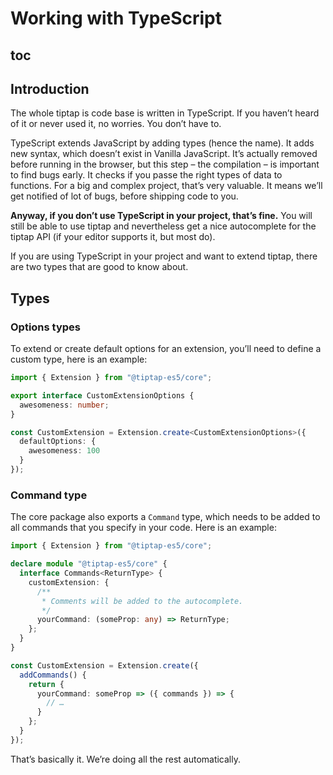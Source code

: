 # Working with TypeScript

## toc

## Introduction

The whole tiptap is code base is written in TypeScript. If you haven’t heard of it or never used it, no worries. You don’t have to.

TypeScript extends JavaScript by adding types (hence the name). It adds new syntax, which doesn’t exist in Vanilla JavaScript. It’s actually removed before running in the browser, but this step – the compilation – is important to find bugs early. It checks if you passe the right types of data to functions. For a big and complex project, that’s very valuable. It means we’ll get notified of lot of bugs, before shipping code to you.

**Anyway, if you don’t use TypeScript in your project, that’s fine.** You will still be able to use tiptap and nevertheless get a nice autocomplete for the tiptap API (if your editor supports it, but most do).

If you are using TypeScript in your project and want to extend tiptap, there are two types that are good to know about.

## Types

### Options types

To extend or create default options for an extension, you’ll need to define a custom type, here is an example:

```ts
import { Extension } from "@tiptap-es5/core";

export interface CustomExtensionOptions {
  awesomeness: number;
}

const CustomExtension = Extension.create<CustomExtensionOptions>({
  defaultOptions: {
    awesomeness: 100
  }
});
```

### Command type

The core package also exports a `Command` type, which needs to be added to all commands that you specify in your code. Here is an example:

```ts
import { Extension } from "@tiptap-es5/core";

declare module "@tiptap-es5/core" {
  interface Commands<ReturnType> {
    customExtension: {
      /**
       * Comments will be added to the autocomplete.
       */
      yourCommand: (someProp: any) => ReturnType;
    };
  }
}

const CustomExtension = Extension.create({
  addCommands() {
    return {
      yourCommand: someProp => ({ commands }) => {
        // …
      }
    };
  }
});
```

That’s basically it. We’re doing all the rest automatically.
